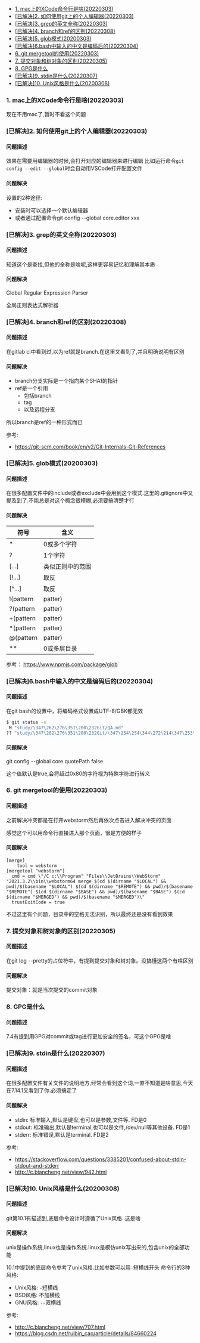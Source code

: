 - [1. mac上的XCode命令行是啥(20220303)](#1-mac上的xcode命令行是啥20220303)
- [[已解决]2. 如何使用git上的个人编辑器(20220303)](#已解决2-如何使用git上的个人编辑器20220303)
- [[已解决]3. grep的英文全称(20220303)](#已解决3-grep的英文全称20220303)
- [[已解决]4. branch和ref的区别(20220308)](#已解决4-branch和ref的区别20220308)
- [[已解决]5. glob模式(20200303)](#已解决5-glob模式20200303)
- [[已解决]6.bash中输入的中文是编码后的(20220304)](#已解决6bash中输入的中文是编码后的20220304)
- [6. git mergetool的使用(20220303)](#6-git-mergetool的使用20220303)
- [7. 提交对象和树对象的区别(20220305)](#7-提交对象和树对象的区别20220305)
- [8. GPG是什么](#8-gpg是什么)
- [[已解决]9. stdin是什么(20220307)](#已解决9-stdin是什么20220307)
- [[已解决]10. Unix风格是什么(20200308)](#已解决10-unix风格是什么20200308)

### 1. mac上的XCode命令行是啥(20220303)

现在不用mac了,暂时不看这个问题

### [已解决]2. 如何使用git上的个人编辑器(20220303)

#### 问题描述

效果在需要用编辑器的时候,会打开对应的编辑器来进行编辑
比如运行命令`git config --edit --global`时会自动用VSCode打开配置文件

#### 问题解决

设置的2种途径:

- 安装时可以选择一个默认编辑器
- 或者通过配置命令git config --global core.editor xxx

### [已解决]3. grep的英文全称(20220303)

#### 问题描述

知道这个是查找,但他的全称是啥呢,这样更容易记忆和理解其本质

#### 问题解决

Global Regular Expression Parser

全局正则表达式解析器

### [已解决]4. branch和ref的区别(20220308)

#### 问题描述

在gitlab ci中看到过,以为ref就是branch.在这里又看到了,并且明确说明有区别

#### 问题解决

- branch分支实际是一个指向某个SHA1的指针
- ref是一个引用
  - 包括branch
  - tag
  - 以及远程分支

所以branch是ref的一种形式而已

参考:

- https://git-scm.com/book/en/v2/Git-Internals-Git-References

### [已解决]5. glob模式(20200303)

#### 问题描述

在很多配置文件中的include或者exclude中会用到这个模式.这里的.gitignore中又提及到了.不能总是对这个概念很模糊,必须要搞清楚才行

#### 问题解决

| 符号 | 含义 |
|---|---|
| * | 0或多个字符 |
| ? | 1个字符 |
| [...] | 类似正则中的范围 |
| [!...]  | 取反 |
| [^...]  | 取反 |
| !(pattern|patter) | 取反 |
| ?(pattern|patter) | 0或1个 |
| +(pattern|patter) | 1或多个 |
| *(pattern|patter) | 0或多个 |
| @(pattern|patter) | 1个 |
| ** | 0或多层目录 |

参考： https://www.npmjs.com/package/glob

### [已解决]6.bash中输入的中文是编码后的(20220304)

#### 问题描述

在git bash的设置中，将编码格式设置成UTF-8/GBK都无效

```bash
$ git status -s
 M "study/\347\262\276\351\200\232Git/QA.md"
?? "study/\347\262\276\351\200\232Git/\347\254\254\344\272\214\347\253\240 Git\345\237\272\347\241\200.md"
```

#### 问题解决

git config --global core.quotePath false

这个值默认是true,会将超过0x80的字符视为特殊字符进行转义

### 6. git mergetool的使用(20220303)

#### 问题描述

之前解决冲突都是在打开webstorm然后再依次点击进入解决冲突的页面

感觉这个可以用命令行直接进入那个页面，很是方便的样子

#### 问题解决

```text
[merge]
	tool = webstorm
[mergetool "webstorm"]
  cmd = cmd \"/C c:\\Program" "Files\\JetBrains\\WebStorm" "2021.3.2\\bin\\webstorm64 merge $(cd $(dirname "$LOCAL") && pwd)/$(basename "$LOCAL") $(cd $(dirname "$REMOTE") && pwd)/$(basename "$REMOTE") $(cd $(dirname "$BASE") && pwd)/$(basename "$BASE") $(cd $(dirname "$MERGED") && pwd)/$(basename "$MERGED")\"
  trustExitCode = true
```

不过这里有个问题，目录中的空格无法识别，所以最终还是没有看到效果

### 7. 提交对象和树对象的区别(20220305)

#### 问题描述

在git log --pretty的占位符中，有提到提交对象和树对象。没搞懂这两个有啥区别

#### 问题解决

提交对象：就是当次提交的commit对象

### 8. GPG是什么

#### 问题描述

7.4有提到用GPG对commit或tag进行更加安全的签名，可这个GPG是啥

### [已解决]9. stdin是什么(20220307)

#### 问题描述

在很多配置文件有关文件的说明地方,经常会看到这个词,一直不知道是啥意思,今天在7.14.1又看到了你.必须搞定了

#### 问题解决

- stdin: 标准输入,默认是键盘,也可以是参数,文件等. FD是0
- stdout: 标准输出,默认是terminal,也可以是文件,/dev/null等其他设备. FD是1
- stderr: 标准错误,默认是terminal. FD是2

参考:

- https://stackoverflow.com/questions/3385201/confused-about-stdin-stdout-and-stderr
- http://c.biancheng.net/view/942.html

### [已解决]10. Unix风格是什么(20200308)

#### 问题描述

git第10.1有描述到,底层命令设计时遵循了Unix风格..这是啥

#### 问题解决

unix是操作系统,linux也是操作系统.linux是模仿unix写出来的,包含unix的全部功能

10.1中提到的底层命令参考了unix风格.比如参数可以用`-`短横线开头
命令行的3种风格:

- Unix风格: `-`短横线
- BSD风格: 不加横线
- GNU风格: `--`双横线

参考:
- http://c.biancheng.net/view/707.html
- https://blog.csdn.net/ruibin_cao/article/details/84660224